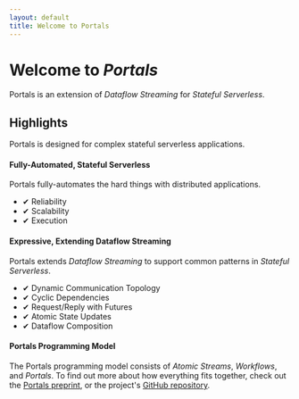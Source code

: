 ```yaml
---
layout: default
title: Welcome to Portals
---
```


# Welcome to *Portals*

Portals is an extension of *Dataflow Streaming* for *Stateful Serverless*. 

## Highlights
Portals is designed for complex stateful serverless applications. 

#### Fully-Automated, Stateful Serverless 
Portals fully-automates the hard things with distributed applications.
* &#10004; Reliability 
* &#10004; Scalability 
* &#10004; Execution 

#### Expressive, Extending Dataflow Streaming
Portals extends *Dataflow Streaming* to support common patterns in *Stateful Serverless*.
* &#10004; Dynamic Communication Topology 
* &#10004; Cyclic Dependencies 
* &#10004; Request/Reply with Futures 
* &#10004; Atomic State Updates 
* &#10004; Dataflow Composition

#### Portals Programming Model
The Portals programming model consists of *Atomic Streams*, *Workflows*, and *Portals*. To find out more about how everything fits together, check out the [Portals preprint](/preprint), or the project's [GitHub repository](https://github.com/portals-project).
